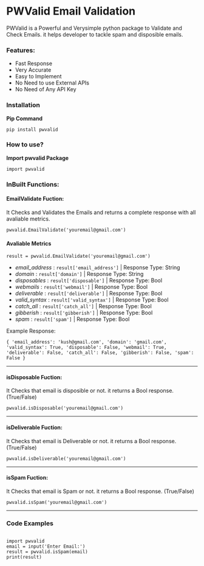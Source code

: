 
# PWValid Email Validation 

PWValid is a Powerful and Verysimple python package to Validate and Check Emails. it helps developer to tackle spam and disposible emails.

### Features:
+ Fast Response
+ Very Accurate
+ Easy to Implement
+ No Need to use External APIs
+ No Need of Any API Key

### Installation
**Pip Command**

`
pip install pwvalid
`

### How to use?

**Import pwvalid Package**

`
import pwvalid
`

### InBuilt Functions:
#### EmailValidate Fuction:
It Checks and Validates the Emails and returns a complete response with all avaliable metrics.

`pwvalid.EmailValidate('youremail@gmail.com')`


#### Avaliable Metrics
`result = pwvalid.EmailValidate('youremail@gmail.com')`
+ _email_address_ : `result['email_address']` | Response Type: String
+ _domain_ : `result['domain']` | Response Type: String
+ _disposables_ : `result['disposable']` | Response Type: Bool
+ _webmails_ : `result['webmail']` | Response Type: Bool
+ _deliverable_ : `result['deliverable']` | Response Type: Bool
+ _valid_syntax_ : `result['valid_syntax']` | Response Type: Bool
+ _catch_all_ : `result['catch_all']` | Response Type: Bool
+ _gibberish_ : `result['gibberish']` | Response Type: Bool
+ _spam_ : `result['spam']` | Response Type: Bool

Example Response:

`
{
  'email_address': 'kush@gmail.com',
  'domain': 'gmail.com',
  'valid_syntax': True,
  'disposable': False,
  'webmail': True,
  'deliverable': False,
  'catch_all': False,
  'gibberish': False,
  'spam': False
}
`


---
#### isDisposable Fuction:
It Checks that email is disposible or not. it returns a Bool response. (True/False)

`pwvalid.isDisposable('youremail@gmail.com')`

---
#### isDeliverable Fuction:
It Checks that email is Deliverable or not. it returns a Bool response. (True/False)

`pwvalid.isDeliverable('youremail@gmail.com')`

---
#### isSpam Fuction:
It Checks that email is Spam or not. it returns a Bool response. (True/False)

`pwvalid.isSpam('youremail@gmail.com')`

---

### Code Examples
<code>
import pwvalid 
email = input('Enter Email:')
result = pwvalid.isSpam(email)
print(result)
</code>



